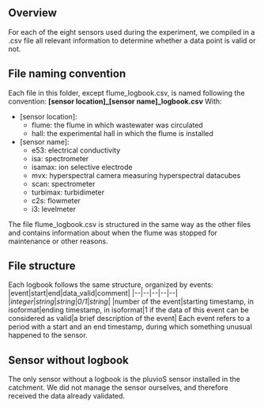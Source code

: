 

## Overview
For each of the eight sensors used during the experiment, we compiled in a .csv file all relevant information to determine whether a data point is valid or not. 

## File naming convention
Each file in this folder, except flume_logbook.csv, is named following the convention: 
**[sensor location]_[sensor name]_logbook.csv**
With: 

 - [sensor location]:
	 - flume: the flume in which wastewater was circulated
	 - hall: the experimental hall in which the flume is installed
 - [sensor name]: 
	 - e53: electrical conductivity
	 - isa: spectrometer
	 - isamax: ion selective electrode
	 - mvx: hyperspectral camera measuring hyperspectral datacubes
	 - scan: spectrometer
	 - turbimax: turbidimeter
	 - c2s: flowmeter 
	 - i3: levelmeter 

The file flume_logbook.csv is structured in the same way as the other files and contains information about when the flume was stopped for maintenance or other reasons. 
## File structure
Each logbook follows the same structure, organized by events: 
|event|start|end|data_valid|comment|
|--|--|--|--|--|
|*integer*|*string*|*string*|*0/1*|*string*|
|number of the event|starting timestamp, in isoformat|ending timestamp, in isoformat|1 if the data of this event can be considered as valid|a brief description of the event|
Each event refers to a period with a start and an end timestamp, during which something unusual happened to the sensor.
## Sensor without logbook
The only sensor without a logbook is the pluvioS sensor installed in the catchment. We did not manage the sensor ourselves, and therefore received the data already validated.